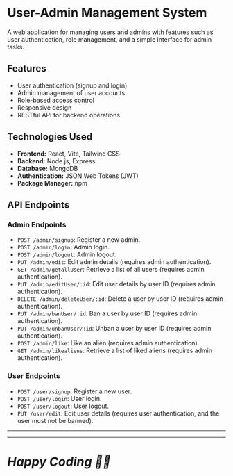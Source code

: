 # User-Admin Management System

A web application for managing users and admins with features such as user authentication, role management, and a simple interface for admin tasks.

## Features

- User authentication (signup and login)
- Admin management of user accounts
- Role-based access control
- Responsive design
- RESTful API for backend operations

## Technologies Used

- **Frontend:** React, Vite, Tailwind CSS
- **Backend:** Node.js, Express
- **Database:** MongoDB
- **Authentication:** JSON Web Tokens (JWT)
- **Package Manager:** npm


## API Endpoints

### Admin Endpoints

- `POST /admin/signup`: Register a new admin.
- `POST /admin/login`: Admin login.
- `POST /admin/logout`: Admin logout.
- `PUT /admin/edit`: Edit admin details (requires admin authentication).
- `GET /admin/getallUser`: Retrieve a list of all users (requires admin authentication).
- `PUT /admin/editUser/:id`: Edit user details by user ID (requires admin authentication).
- `DELETE /admin/deleteUser/:id`: Delete a user by user ID (requires admin authentication).
- `PUT /admin/banUser/:id`: Ban a user by user ID (requires admin authentication).
- `PUT /admin/unbanUser/:id`: Unban a user by user ID (requires admin authentication).
- `POST /admin/like`: Like an alien (requires admin authentication).
- `GET /admin/likealiens`: Retrieve a list of liked aliens (requires admin authentication).

### User Endpoints

- `POST /user/signup`: Register a new user.
- `POST /user/login`: User login.
- `POST /user/logout`: User logout.
- `PUT /user/edit`: Edit user details (requires user authentication, and the user must not be banned).

-------------------------------------


---------------------------------------------
# _Happy Coding 🤖👾_

